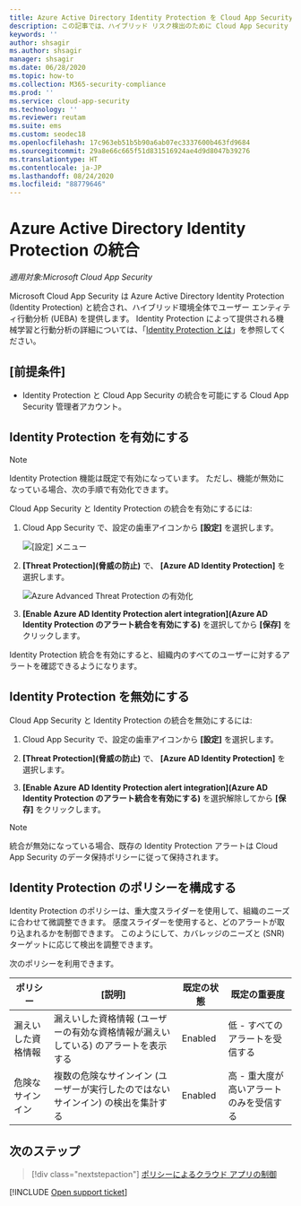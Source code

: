```yaml
---
title: Azure Active Directory Identity Protection を Cloud App Security と統合する
description: この記事では、ハイブリッド リスク検出のために Cloud App Security で Identity Protection のアラートを利用する方法について説明します。
keywords: ''
author: shsagir
ms.author: shsagir
manager: shsagir
ms.date: 06/28/2020
ms.topic: how-to
ms.collection: M365-security-compliance
ms.prod: ''
ms.service: cloud-app-security
ms.technology: ''
ms.reviewer: reutam
ms.suite: ems
ms.custom: seodec18
ms.openlocfilehash: 17c963eb51b5b90a6ab07ec3337600b463fd9684
ms.sourcegitcommit: 29a8e66c665f51d831516924ae4d9d8047b39276
ms.translationtype: HT
ms.contentlocale: ja-JP
ms.lasthandoff: 08/24/2020
ms.locfileid: "88779646"
---
```

# <a name="azure-active-directory-identity-protection-integration"></a>Azure Active Directory Identity Protection の統合

*適用対象:Microsoft Cloud App Security*

Microsoft Cloud App Security は Azure Active Directory Identity Protection (Identity Protection) と統合され、ハイブリッド環境全体でユーザー エンティティ行動分析 (UEBA) を提供します。 Identity Protection によって提供される機械学習と行動分析の詳細については、「[Identity Protection とは](/azure/active-directory/identity-protection/overview-identity-protection)」を参照してください。

## <a name="prerequisites"></a>[前提条件]

- Identity Protection と Cloud App Security の統合を可能にする Cloud App Security 管理者アカウント。

## <a name="enable-identity-protection"></a>Identity Protection を有効にする

> [!NOTE]
> Identity Protection 機能は既定で有効になっています。 ただし、機能が無効になっている場合、次の手順で有効化できます。

Cloud App Security と Identity Protection の統合を有効にするには:

1. Cloud App Security で、設定の歯車アイコンから **[設定]** を選択します。

    ![[設定] メニュー](media/azip-system-settings.png)

1. **[Threat Protection]\(脅威の防止\)** で、 **[Azure AD Identity Protection]** を選択します。

    ![Azure Advanced Threat Protection の有効化](media/aadip-integration.png)

1. **[Enable Azure AD Identity Protection alert integration]\(Azure AD Identity Protection のアラート統合を有効にする\)** を選択してから **[保存]** をクリックします。

Identity Protection 統合を有効にすると、組織内のすべてのユーザーに対するアラートを確認できるようになります。

## <a name="disable-identity-protection"></a>Identity Protection を無効にする

Cloud App Security と Identity Protection の統合を無効にするには:

1. Cloud App Security で、設定の歯車アイコンから **[設定]** を選択します。

1. **[Threat Protection]\(脅威の防止\)** で、 **[Azure AD Identity Protection]** を選択します。

1. **[Enable Azure AD Identity Protection alert integration]\(Azure AD Identity Protection のアラート統合を有効にする\)** を選択解除してから **[保存]** をクリックします。

> [!NOTE]
> 統合が無効になっている場合、既存の Identity Protection アラートは Cloud App Security のデータ保持ポリシーに従って保持されます。

## <a name="configure-identity-protection-policies"></a>Identity Protection のポリシーを構成する

Identity Protection のポリシーは、重大度スライダーを使用して、組織のニーズに合わせて微調整できます。 感度スライダーを使用すると、どのアラートが取り込まれるかを制御できます。 このようにして、カバレッジのニーズと (SNR) ターゲットに応じて検出を調整できます。

次のポリシーを利用できます。

|ポリシー|[説明]|既定の状態|既定の重要度|
|---|---|---|---|
|漏えいした資格情報|漏えいした資格情報 (ユーザーの有効な資格情報が漏えいしている) のアラートを表示する|Enabled|低 - すべてのアラートを受信する|
|危険なサインイン|複数の危険なサインイン (ユーザーが実行したのではないサインイン) の検出を集計する|Enabled|高 - 重大度が高いアラートのみを受信する|

## <a name="next-steps"></a>次のステップ

> [!div class="nextstepaction"]
> [ポリシーによるクラウド アプリの制御](control-cloud-apps-with-policies.md)

[!INCLUDE [Open support ticket](includes/support.md)]
